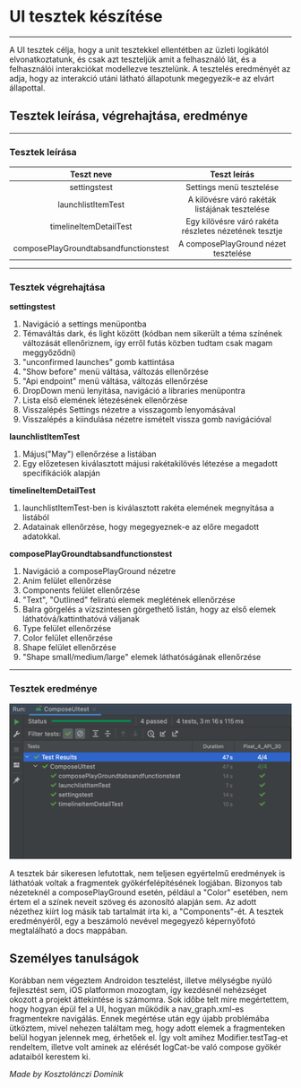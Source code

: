 # UI tesztek készítése
---
A UI tesztek célja, hogy a unit tesztekkel ellentétben az üzleti logikától elvonatkoztatunk, és csak azt teszteljük amit a felhasználó lát, és a felhasználói interakciókat modellezve tesztelünk. A tesztelés eredményét az adja, hogy az interakció utáni látható állapotunk megegyezik-e az elvárt állapottal.

## Tesztek leírása, végrehajtása, eredménye
---
### **Tesztek leírása**

| Teszt neve | Teszt leírás|
|:-----------:|:-----:|
|settingstest| Settings menü tesztelése|
|launchlistItemTest| A kilövésre váró rakéták listájának tesztelése|
|timelineItemDetailTest| Egy kilövésre váró rakéta részletes nézetének tesztje|
|composePlayGroundtabsandfunctionstest| A composePlayGround nézet tesztelése|
---

### **Tesztek végrehajtása**

**settingstest**
1. Navigáció a settings menüpontba
2. Témaváltás dark, és light között (kódban nem sikerült a téma színének változását ellenőriznem, így erről futás közben tudtam csak magam meggyőződni)
3. "unconfirmed launches" gomb kattintása
4. "Show before" menü váltása, változás ellenőrzése
5. "Api endpoint" menü váltása, változás ellenőrzése
6. DropDown menü lenyitása, navigáció a libraries menüpontra
7. Lista első elemének létezésének ellenőrzése
8. Visszalépés Settings nézetre a visszagomb lenyomásával
9. Visszalépés a kiindulása nézetre ismételt vissza gomb navigációval

**launchlistItemTest**
1. Május("May") ellenőrzése a listában
2. Egy előzetesen kiválasztott májusi rakétakilövés létezése a megadott specifikációk alapján

**timelineItemDetailTest**
1. launchlistItemTest-ben is kiválasztott rakéta elemének megnyitása a listából
2. Adatainak ellenőrzése, hogy megegyeznek-e az előre megadott adatokkal.

**composePlayGroundtabsandfunctionstest**
1. Navigáció a composePlayGround nézetre
2. Anim felület ellenőrzése
3. Components felület ellenőrzése
4. "Text", "Outlined" feliratú elemek meglétének ellenőrzése
5. Balra görgelés a vízszintesen görgethető listán, hogy az első elemek láthatóvá/kattinthatóvá váljanak
6. Type felület ellenőrzése
7. Color felület ellenőrzése
8. Shape felület ellenőrzése
9. "Shape small/medium/large" elemek láthatóságának ellenőrzése
---

### **Tesztek eredménye**

![](pictures/uitestscreenshot.png)

A tesztek bár sikeresen lefutottak, nem teljesen egyértelmű eredmények is láthatóak voltak a fragmentek gyökérfelépítésének logjában. Bizonyos tab nézeteknél a composePlayGround esetén, például a "Color" esetében, nem értem el a színek neveit szöveg és azonosító alapján sem. Az adott nézethez kiírt log másik tab tartalmát írta ki, a "Components"-ét. A tesztek eredményéről, egy a beszámoló nevével megegyező képernyőfotó megtalálható a docs mappában.

## Személyes tanulságok

Korábban nem végeztem Androidon tesztelést, illetve mélységbe nyúló fejlesztést sem, iOS platformon mozogtam, így kezdésnél nehézséget okozott a projekt áttekintése is számomra. Sok időbe telt mire megértettem, hogy hogyan épül fel a UI, hogyan működik a nav_graph.xml-es fragmentekre navigálás. Ennek megértése után egy újabb problémába ütköztem, mivel nehezen találtam meg, hogy adott elemek a fragmenteken belül hogyan jelennek meg, érhetőek el. Így volt amihez Modifier.testTag-et rendeltem, illetve volt aminek az elérését logCat-be való compose gyökér adataiból kerestem ki.

*Made by Kosztolánczi Dominik*
